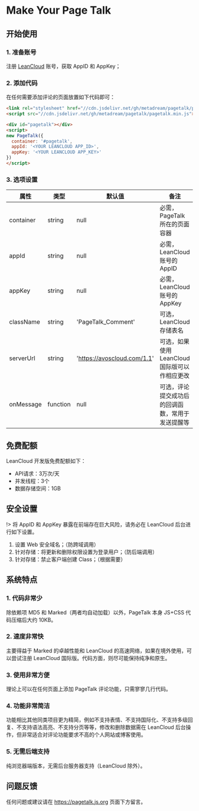 # Make Your Page Talk

## 开始使用

### 1. 准备账号
注册 [LeanCloud](https://leancloud.cn/) 账号，获取 AppID 和 AppKey；

### 2. 添加代码
在任何需要添加评论的页面放置如下代码即可：

```html
<link rel="stylesheet" href="//cdn.jsdelivr.net/gh/metadream/pagetalk/pagetalk.min.css"/>
<script src="//cdn.jsdelivr.net/gh/metadream/pagetalk/pagetalk.min.js"></script>

<div id="pagetalk"></div>
<script>
new PageTalk({
  container: '#pagetalk',
  appId: '<YOUR LEANCLOUD APP_ID>',
  appKey: '<YOUR LEANCLOUD APP_KEY>'
})
</script>
```

### 3. 选项设置

| 属性 | 类型 | 默认值 | 备注 |
| --- | --- | --- | --- |
| container | string | null | 必需，PageTalk 所在的页面容器 |
| appId | string | null | 必需，LeanCloud 账号的 AppID |
| appKey | string | null | 必需，LeanCloud 账号的 AppKey |
| className | string | 'PageTalk_Comment' | 可选，LeanCloud 存储表名 |
| serverUrl | string | 'https://avoscloud.com/1.1' | 可选，如果使用 LeanCloud 国际版可以作相应更改 |
| onMessage | function | null | 可选，评论提交成功后的回调函数，常用于发送提醒等 |

## 免费配额

LeanCloud 开发版免费配额如下：
- API请求：3万次/天 
- 并发线程：3个
- 数据存储空间：1GB

## 安全设置

!> 将 AppID 和 AppKey 暴露在前端存在巨大风险，请务必在 LeanCloud 后台进行如下设置。

1. 设置 Web 安全域名；（防跨域调用）
2. 针对存储：将更新和删除权限设置为登录用户；（防后端调用）
3. 针对存储：禁止客户端创建 Class；（根据需要）

## 系统特点

### 1. 代码非常少
除依赖项 MD5 和 Marked（两者均自动加载）以外，PageTalk 本身 JS+CSS 代码压缩后大约 10KB。

### 2. 速度非常快
主要得益于 Marked 的卓越性能和 LeanCloud 的高速网络，如果在境外使用，可以尝试注册 LeanCloud 国际版。代码方面，则尽可能保持纯净和原生。

### 3. 使用非常方便
理论上可以在任何页面上添加 PageTalk 评论功能，只需寥寥几行代码。

### 4. 功能非常简洁
功能相比其他同类项目更为精简，例如不支持表情、不支持国际化、不支持多级回复、不支持语法高亮、不支持分页等等，修改和删除数据需在 LeanCloud 后台操作，但非常适合对评论功能要求不高的个人网站或博客使用。

### 5. 无需后端支持
纯浏览器端版本，无需后台服务器支持（LeanCloud 除外）。

## 问题反馈
任何问题或建议请在 https://pagetalk.js.org 页面下方留言。